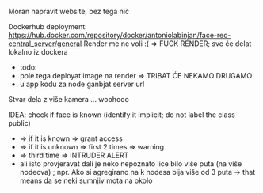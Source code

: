 Moran napravit website, bez tega nič

Dockerhub deployment: https://hub.docker.com/repository/docker/antoniolabinjan/face-rec-central_server/general
Render me ne voli :( => FUCK RENDER; sve će delat lokalno iz dockera
- todo:
- pole tega deployat image na render => TRIBAT ĆE NEKAMO DRUGAMO
- u app kodu za node ganbjat server url

Stvar dela z više kamera ... woohooo

IDEA: check if face is known (identify it implicit; do not label the class public) 
- => if it is known => grant access
- => if it is unknown => first 2 times => warning
- => third time => INTRUDER ALERT
- ali isto provjeravat dali je neko nepoznato lice bilo više puta (na više nodeova) ; npr. Ako si agregirano na k nodesa bija više od 3 puta -> that means da se neki sumnjiv mota na okolo
